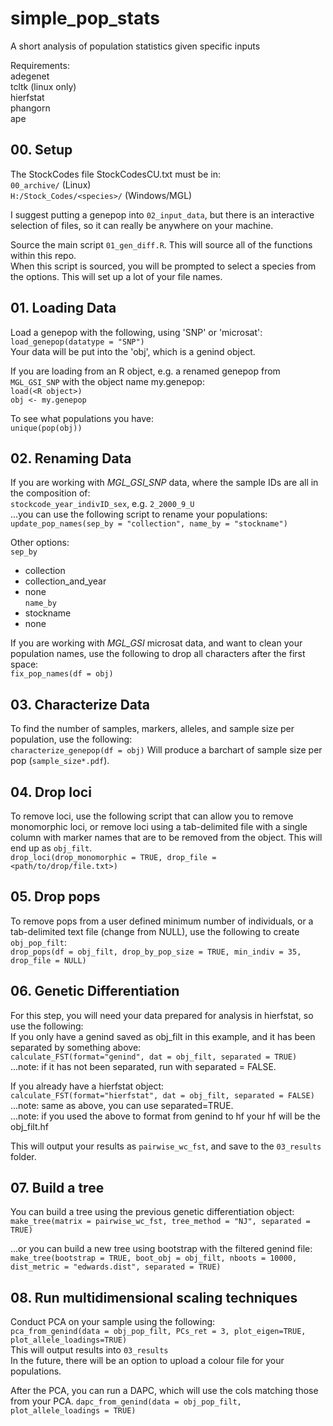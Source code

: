 # simple_pop_stats
A short analysis of population statistics given specific inputs

Requirements:     
adegenet     
tcltk (linux only)     
hierfstat    
phangorn       
ape      

## 00. Setup ##
The StockCodes file <sp>StockCodesCU.txt must be in:     
`00_archive/` (Linux)       
`H:/Stock_Codes/<species>/` (Windows/MGL)     

I suggest putting a genepop into `02_input_data`, but there is an interactive selection of files, so it can really be anywhere on your machine.     

Source the main script `01_gen_diff.R`. This will source all of the functions within this repo.    
When this script is sourced, you will be prompted to select a species from the options. This will set up a lot of your file names.         


## 01. Loading Data ##
Load a genepop with the following, using 'SNP' or 'microsat':    
`load_genepop(datatype = "SNP")`     
Your data will be put into the 'obj', which is a genind object.    

If you are loading from an R object, e.g. a renamed genepop from `MGL_GSI_SNP` with the object name my.genepop:     
`load(<R object>)`      
`obj <- my.genepop`      

To see what populations you have:     
`unique(pop(obj))`      


## 02. Renaming Data ##
If you are working with *MGL_GSI_SNP* data, where the sample IDs are all in the composition of:    
`stockcode_year_indivID_sex`, e.g. `2_2000_9_U`      
...you can use the following script to rename your populations:    
`update_pop_names(sep_by = "collection", name_by = "stockname")`    

Other options:     
`sep_by`    
* collection     
* collection_and_year    
* none      
`name_by`     
* stockname     
* none     

If you are working with *MGL_GSI* microsat data, and want to clean your population names, use the following to drop all characters after the first space:      
`fix_pop_names(df = obj)`      

## 03. Characterize Data ##
To find the number of samples, markers, alleles, and sample size per population, use the following:    
`characterize_genepop(df = obj)`
Will produce a barchart of sample size per pop (`sample_size*.pdf`).     

## 04. Drop loci ##
To remove loci, use the following script that can allow you to remove monomorphic loci, or remove loci using a tab-delimited file with a single column with marker names that are to be removed from the object. This will end up as `obj_filt`.    
`drop_loci(drop_monomorphic = TRUE, drop_file = <path/to/drop/file.txt>)`       

## 05. Drop pops ##
To remove pops from a user defined minimum number of individuals, or a tab-delimited text file (change from NULL), use the following to create `obj_pop_filt`:    
`drop_pops(df = obj_filt, drop_by_pop_size = TRUE, min_indiv = 35, drop_file = NULL)`       


## 06. Genetic Differentiation ##
For this step, you will need your data prepared for analysis in hierfstat, so use the following:    
If you only have a genind saved as obj_filt in this example, and it has been separated by something above:    
`calculate_FST(format="genind", dat = obj_filt, separated = TRUE)`     
...note: if it has not been separated, run with separated = FALSE.    

If you already have a hierfstat object:     
`calculate_FST(format="hierfstat", dat = obj_filt, separated = FALSE)`       
...note: same as above, you can use separated=TRUE.     
...note: if you used the above to format from genind to hf your hf will be the obj_filt.hf     

This will output your results as `pairwise_wc_fst`, and save to the `03_results` folder.      


## 07. Build a tree ##
You can build a tree using the previous genetic differentiation object:      
`make_tree(matrix = pairwise_wc_fst, tree_method = "NJ", separated = TRUE)`         

...or you can build a new tree using bootstrap with the filtered genind file:        
`make_tree(bootstrap = TRUE, boot_obj = obj_filt, nboots = 10000, dist_metric = "edwards.dist", separated = TRUE)`      

## 08. Run multidimensional scaling techniques
Conduct PCA on your sample using the following:     
`pca_from_genind(data = obj_pop_filt, PCs_ret = 3, plot_eigen=TRUE, plot_allele_loadings=TRUE)`       
This will output results into `03_results`    
In the future, there will be an option to upload a colour file for your populations.     

After the PCA, you can run a DAPC, which will use the cols matching those from your PCA. 
`dapc_from_genind(data = obj_pop_filt, plot_allele_loadings = TRUE)`      

